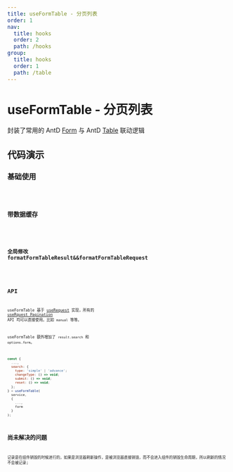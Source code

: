 ```yaml
---
title: useFormTable - 分页列表
order: 1
nav:
  title: hooks
  order: 2
  path: /hooks
group:
  title: hooks
  order: 1
  path: /table
---
```


# useFormTable - 分页列表

封装了常用的 AntD [Form](https://ant.design/components/form-cn/) 与 AntD [Table](https://ant.design/components/table-cn/) 联动逻辑

## 代码演示

### 基础使用

<code src="./demos/basic.tsx" />

### 带数据缓存

<code src="./demos/with-cache.tsx" />

### 全局修改 formatFormTableResult&&formatFormTableRequest

<code src="./demos/with-config-provider.tsx" />

## API

useFormTable 基于 [useRequest](/zh-CN/async) 实现，所有的 [useRquest Pagination](/zh-CN/async?anchor=pagination#api-1) API 均可以直接使用。比如 `manual` 等等。

useFormTable 额外增加了 `result.search` 和 `options.form`。

```javascript
const {
  ...,
  search: {
    type: 'simple' | 'advance';
    changeType: () => void;
    submit: () => void;
    reset: () => void;
  };
} = useFormTable(
  service,
  {
    ...,
    form
  }
);
```

## 尚未解决的问题

记录是在组件销毁的时候进行的，如果是浏览器刷新操作，是被浏览器直接销毁，而不会进入组件的销毁生命周期，所以刷新的情况不会被记录;
